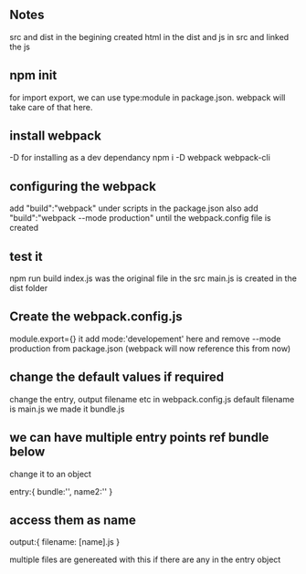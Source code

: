 ## Notes

src and dist in the begining
created html in the dist and js in src and linked the js

## npm init

for import export, we can use type:module in package.json.
webpack will take care of that here.

## install webpack

-D for installing as a dev dependancy
npm i -D webpack webpack-cli

## configuring the webpack

add "build":"webpack" under scripts in the package.json
also add "build":"webpack --mode production" until the webpack.config file is created

## test it

npm run build
index.js was the original file in the src
main.js is created in the dist folder

## Create the webpack.config.js

module.export={} it
add mode:'developement' here and remove --mode production from package.json (webpack will now reference this from now)

## change the default values if required

change the entry, output filename etc in webpack.config.js
default filename is main.js
we made it bundle.js

## we can have multiple entry points ref bundle below
change it to an object

entry:{
    bundle:'',
    name2:''
}
## access them as name
output:{
    filename: [name].js
}

multiple files are genereated with this if there are any in the entry object


